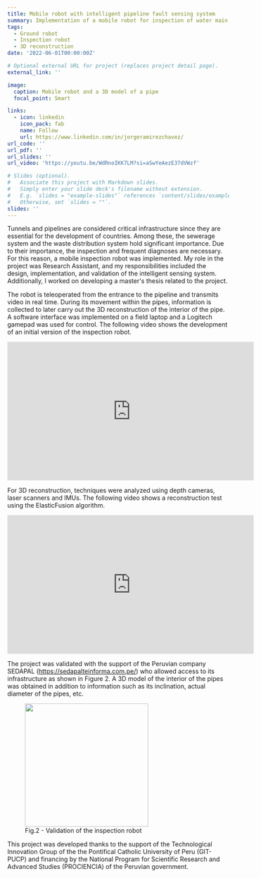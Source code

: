 ```yaml
---
title: Mobile robot with intelligent pipeline fault sensing system
summary: Implementation of a mobile robot for inspection of water main pipes. 
tags:
  - Ground robot
  - Inspection robot
  - 3D reconstruction
date: '2022-06-01T00:00:00Z'

# Optional external URL for project (replaces project detail page).
external_link: ''

image:
  caption: Mobile robot and a 3D model of a pipe
  focal_point: Smart

links:
  - icon: linkedin
    icon_pack: fab
    name: Follow
    url: https://www.linkedin.com/in/jorgeramirezchavez/
url_code: ''
url_pdf: ''
url_slides: ''
url_video: 'https://youtu.be/WdRnoIKK7LM?si=aSwYeAezE37dVWzf'

# Slides (optional).
#   Associate this project with Markdown slides.
#   Simply enter your slide deck's filename without extension.
#   E.g. `slides = "example-slides"` references `content/slides/example-slides.md`.
#   Otherwise, set `slides = ""`.
slides: ''
---
```

Tunnels and pipelines are considered critical infrastructure since they are essential for the development of countries. Among these, the sewerage system and the waste distribution system hold significant importance. Due to their importance, the inspection and frequent diagnoses are necessary. For this reason, a mobile inspection robot was implemented. My role in the project was Research Assistant, and my responsibilities included the design, implementation, and validation of the intelligent sensing system. Additionally, I worked on developing a master's thesis related to the project.

The robot is teleoperated from the entrance to the pipeline and transmits video in real time. During its movement within the pipes, information is collected to later carry out the 3D reconstruction of the interior of the pipe. A software interface was implemented on a field laptop and a Logitech gamepad was used for control. The following video shows the development of an initial version of the inspection robot.

<div style="text-align:center;">
<iframe width="560" height="315" src="https://www.youtube.com/embed/WdRnoIKK7LM?si=Cmy9IJY2TnFOHFXb" title="YouTube video player" frameborder="0" allow="accelerometer; autoplay; clipboard-write; encrypted-media; gyroscope; picture-in-picture; web-share" allowfullscreen></iframe>
</div >

For 3D reconstruction, techniques were analyzed using depth cameras, laser scanners and IMUs. The following video shows a reconstruction test using the ElasticFusion algorithm.

<div style="text-align:center;">
<iframe width="560" height="315" src="https://www.youtube.com/embed/GthN1tUs7IU?si=IHmSgerjuwGiQ3Aa" title="YouTube video player" frameborder="0" allow="accelerometer; autoplay; clipboard-write; encrypted-media; gyroscope; picture-in-picture; web-share" allowfullscreen></iframe>
</div >

The project was validated with the support of the Peruvian company SEDAPAL (https://sedapalteinforma.com.pe/) who allowed access to its infrastructure as shown in Figure 2. A 3D model of the interior of the pipes was obtained in addition to information such as its inclination, actual diameter of the pipes, etc.

<figure>
  <img src= entrance.jpg width= 280 height= 280 >
  <figcaption>Fig.2 - Validation of the inspection robot</figcaption>
</figure>

This project was developed thanks to the support of the Technological Innovation Group of the the Pontifical Catholic University of Peru (GIT-PUCP) and financing by the National Program for Scientific Research and Advanced Studies (PROCIENCIA) of the Peruvian government.

